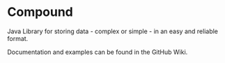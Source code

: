 Compound
========

Java Library for storing data - complex or simple - in an easy and reliable format.

Documentation and examples can be found in the GitHub Wiki.
